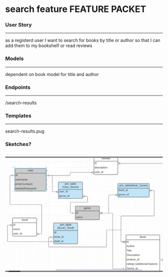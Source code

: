 # search feature FEATURE PACKET

### User Story
---

as a registerd user
I want to search for books by title or author
so that I can add them to my bookshelf or read reviews

### Models
---

dependent on book model for title and author



### Endpoints
---

/search-results


### Templates
---

search-results.pug


### Sketches?
![Model](../images/table-model-diagram.png)
---
